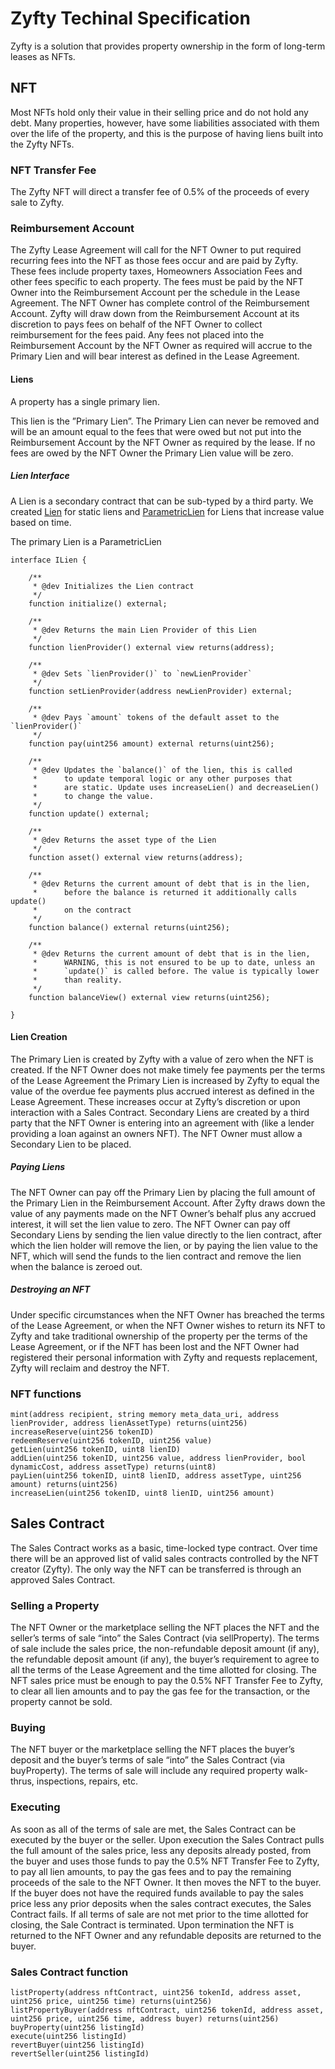 # Zyfty Techinal Specification

Zyfty is a solution that provides property ownership in the form of long-term leases as NFTs.

## NFT

Most NFTs hold only their value in their selling price and do not hold any
debt.  Many properties, however, have some liabilities associated with them
over the life of the property, and this is the purpose of having liens built
into the Zyfty NFTs.

### NFT Transfer Fee

The Zyfty NFT will direct a transfer fee of 0.5% of the proceeds of every sale to Zyfty.

### Reimbursement Account

The Zyfty Lease Agreement will call for the NFT Owner to put required recurring
fees into the NFT as those fees occur and are paid by Zyfty. These fees include
property taxes, Homeowners Association Fees and other fees specific to each
property.  The fees must be paid by the NFT Owner into the Reimbursement
Account per the schedule in the Lease Agreement.  The NFT Owner has complete
control of the Reimbursement Account.  Zyfty will draw down from the
Reimbursement Account at its discretion to pays fees on behalf of the NFT Owner
to collect reimbursement for the fees paid.  Any fees not placed into the
Reimbursement Account by the NFT Owner as required will accrue to the Primary
Lien and will bear interest as defined in the Lease Agreement.  

#### Liens

A property has a single primary lien.

This lien is the ”Primary Lien”. The Primary Lien can never be
removed and will be an amount equal to the fees that were owed but not put into
the Reimbursement Account by the NFT Owner as required by the lease. If no fees
are owed by the NFT Owner the Primary Lien value will be zero. 

##### Lien Interface

A Lien is a secondary contract that can be sub-typed by a third party. We
created [Lien](contracts/Lien/Lien.sol) for static liens and
[ParametricLien](contracts/Lien/ParametricLien.sol) for Liens that increase
value based on time.

The primary Lien is a ParametricLien

```sol
interface ILien {

    /**
     * @dev Initializes the Lien contract
     */
    function initialize() external;

    /**
     * @dev Returns the main Lien Provider of this Lien
     */
    function lienProvider() external view returns(address);

    /**
     * @dev Sets `lienProvider()` to `newLienProvider`
     */
    function setLienProvider(address newLienProvider) external;

    /**
     * @dev Pays `amount` tokens of the default asset to the `lienProvider()`
     */
    function pay(uint256 amount) external returns(uint256);

    /**
     * @dev Updates the `balance()` of the lien, this is called
     *      to update temporal logic or any other purposes that
     *      are static. Update uses increaseLien() and decreaseLien()
     *      to change the value.
     */
    function update() external;

    /**
     * @dev Returns the asset type of the Lien
     */
    function asset() external view returns(address);

    /**
     * @dev Returns the current amount of debt that is in the lien,
     *      before the balance is returned it additionally calls update()
     *      on the contract
     */
    function balance() external returns(uint256);

    /**
     * @dev Returns the current amount of debt that is in the lien,
     *      WARNING, this is not ensured to be up to date, unless an
     *      `update()` is called before. The value is typically lower
     *      than reality.
     */
    function balanceView() external view returns(uint256);

}
```

#### Lien Creation

The Primary Lien is created by Zyfty with a value of zero when the NFT is
created.  If the NFT Owner does not make timely fee payments per the terms of
the Lease Agreement the Primary Lien is increased by Zyfty to equal the value
of the overdue fee payments plus accrued interest as defined in the Lease
Agreement.  These increases occur at Zyfty’s discretion or upon interaction
with a Sales Contract.  Secondary Liens are created by a third party that the
NFT Owner is entering into an agreement with (like a lender providing a loan
against an owners NFT). The NFT Owner must allow a Secondary Lien to be
placed.

##### Paying Liens

The NFT Owner can pay off the Primary Lien by placing the full amount of the
Primary Lien in the Reimbursement Account.  After Zyfty draws down the value of
any payments made on the NFT Owner’s behalf plus any accrued interest, it will
set the lien value to zero.  The NFT Owner can pay off Secondary Liens by
sending the lien value directly to the lien contract, after which the lien holder will
remove the lien, or by paying the lien value to the NFT, which will send the
funds to the lien contract and remove the lien when the balance is zeroed out.

##### Destroying an NFT

Under specific circumstances when the NFT Owner has breached the terms of the
Lease Agreement, or when the NFT Owner wishes to return its NFT to Zyfty and
take traditional ownership of the property per the terms of the Lease
Agreement, or if the NFT has been lost and the NFT Owner had registered their
personal information with Zyfty and requests replacement, Zyfty will reclaim
and destroy the NFT.

### NFT functions

```
mint(address recipient, string memory meta_data_uri, address lienProvider, address lienAssetType) returns(uint256)
increaseReserve(uint256 tokenID)
redeemReserve(uint256 tokenID, uint256 value) 
getLien(uint256 tokenID, uint8 lienID)
addLien(uint256 tokenID, uint256 value, address lienProvider, bool dynamicCost, address assetType) returns(uint8)
payLien(uint256 tokenID, uint8 lienID, address assetType, uint256 amount) returns(uint256)
increaseLien(uint256 tokenID, uint8 lienID, uint256 amount) 
```


## Sales Contract

The Sales Contract works as a basic, time-locked type contract.  Over time
there will be an approved list of valid sales contracts controlled by the NFT
creator (Zyfty).  The only way the NFT can be transferred is through an
approved Sales Contract.

### Selling a Property

The NFT Owner or the marketplace selling the NFT places the NFT and the
seller’s terms of sale “into” the Sales Contract (via sellProperty).  The terms
of sale include the sales price, the non-refundable deposit amount (if any),
the refundable deposit amount (if any), the buyer’s requirement to agree to all
the terms of the Lease Agreement and the time allotted for closing. The NFT
sales price must be enough to pay the 0.5% NFT Transfer Fee to Zyfty, to clear
all lien amounts and to pay the gas fee for the transaction, or the property
cannot be sold.

### Buying

The NFT buyer or the marketplace selling the NFT places the buyer’s deposit and
the buyer’s terms of sale “into” the Sales Contract (via buyProperty).  The
terms of sale will include any required property walk-thrus, inspections,
repairs, etc.

### Executing

As soon as all of the terms of sale are met, the Sales Contract can be executed
by the buyer or the seller.  Upon execution the Sales Contract pulls the full
amount of the sales price, less any deposits already posted, from the buyer and
uses those funds to pay the 0.5% NFT Transfer Fee to Zyfty, to pay all lien
amounts, to pay the gas fees and to pay the remaining proceeds of the sale to
the NFT Owner.  It then moves the NFT to the buyer.  If the buyer does not have
the required funds available to pay the sales price less any prior deposits
when the sales contract executes, the Sales Contract fails.  If all terms of
sale are not met prior to the time allotted for closing, the Sale Contract is
terminated. Upon termination the NFT is returned to the NFT Owner and any
refundable deposits are returned to the buyer. 

### Sales Contract function
```
listProperty(address nftContract, uint256 tokenId, address asset, uint256 price, uint256 time) returns(uint256)
listPropertyBuyer(address nftContract, uint256 tokenId, address asset, uint256 price, uint256 time, address buyer) returns(uint256)
buyProperty(uint256 listingId) 
execute(uint256 listingId)
revertBuyer(uint256 listingId)
revertSeller(uint256 listingId)
```
